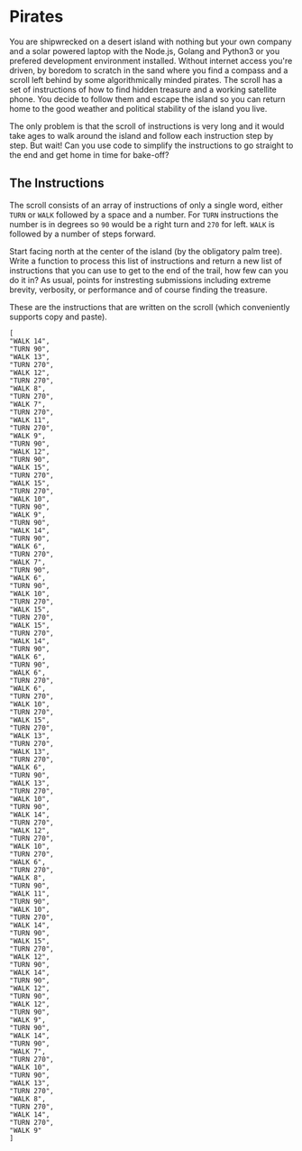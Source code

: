 # Pirates

You are shipwrecked on a desert island with nothing but your own company
and a solar powered laptop with the Node.js, Golang and Python3 or you prefered development environment installed. Without internet access you're driven, by boredom to scratch
in the sand where you find a compass and a scroll left behind by some
algorithmically minded pirates. The scroll has a set of instructions of
how to find hidden treasure and a working satellite phone. You decide to
follow them and escape the island so you can return home to the good
weather and political stability of the island you live.

The only problem is that the scroll of instructions is very long and it
would take ages to walk around the island and follow each instruction
step by step. But wait! Can you use code to simplify the instructions to
go straight to the end and get home in time for bake-off?

## The Instructions

The scroll consists of an array of instructions of only a single word,
either `TURN` or `WALK` followed by a space and a
number. For `TURN` instructions the number is in degrees so
`90` would be a right turn and `270` for left.
`WALK` is followed by a number of steps forward.

Start facing north at the center of the island (by the obligatory palm
tree). Write a function to process this list of instructions and return
a new list of instructions that you can use to get to the end of
the trail, how few can you do it in? As usual, points for instresting
submissions including extreme brevity, verbosity, or performance and
of course finding the treasure.

These are the instructions that are written on the scroll (which
conveniently supports copy and paste).

```
[
"WALK 14",
"TURN 90",
"WALK 13",
"TURN 270",
"WALK 12",
"TURN 270",
"WALK 8",
"TURN 270",
"WALK 7",
"TURN 270",
"WALK 11",
"TURN 270",
"WALK 9",
"TURN 90",
"WALK 12",
"TURN 90",
"WALK 15",
"TURN 270",
"WALK 15",
"TURN 270",
"WALK 10",
"TURN 90",
"WALK 9",
"TURN 90",
"WALK 14",
"TURN 90",
"WALK 6",
"TURN 270",
"WALK 7",
"TURN 90",
"WALK 6",
"TURN 90",
"WALK 10",
"TURN 270",
"WALK 15",
"TURN 270",
"WALK 15",
"TURN 270",
"WALK 14",
"TURN 90",
"WALK 6",
"TURN 90",
"WALK 6",
"TURN 270",
"WALK 6",
"TURN 270",
"WALK 10",
"TURN 270",
"WALK 15",
"TURN 270",
"WALK 13",
"TURN 270",
"WALK 13",
"TURN 270",
"WALK 6",
"TURN 90",
"WALK 13",
"TURN 270",
"WALK 10",
"TURN 90",
"WALK 14",
"TURN 270",
"WALK 12",
"TURN 270",
"WALK 10",
"TURN 270",
"WALK 6",
"TURN 270",
"WALK 8",
"TURN 90",
"WALK 11",
"TURN 90",
"WALK 10",
"TURN 270",
"WALK 14",
"TURN 90",
"WALK 15",
"TURN 270",
"WALK 12",
"TURN 90",
"WALK 14",
"TURN 90",
"WALK 12",
"TURN 90",
"WALK 12",
"TURN 90",
"WALK 9",
"TURN 90",
"WALK 14",
"TURN 90",
"WALK 7",
"TURN 270",
"WALK 10",
"TURN 90",
"WALK 13",
"TURN 270",
"WALK 8",
"TURN 270",
"WALK 14",
"TURN 270",
"WALK 9"
]
```
